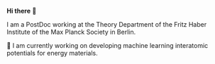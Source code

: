 **Hi there** 👋

I am a PostDoc working at the Theory Department of the Fritz Haber Institute of the Max Planck Society in Berlin.

🔬 I am currently working on developing machine learning interatomic potentials for energy materials. 

